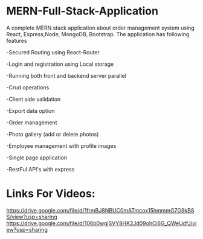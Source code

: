 # MERN-Full-Stack-Application
A complete MERN stack application about order management system using React, Express,Node, MongoDB, Bootstrap.
The application has following features  

-Secured Routing using React-Router

-Login and registration using Local storage

-Running both front and backend server parallel

-Crud operations

-Client side validation

-Export data option

-Order management

-Photo gallery (add or delete photos)

-Employee management with profile images

-Single page application

-RestFul API's with express

# Links For Videos:
https://drive.google.com/file/d/1frmBJ8NBUC0mATmcox15hmmmG7G9kB8S/view?usp=sharing
https://drive.google.com/file/d/106b0wgjSVY8HK2Jd09ohCi6G_QWeUdfJ/view?usp=sharing


